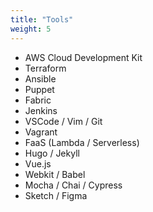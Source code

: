 ```yaml
---
title: "Tools"
weight: 5
---
```


- AWS Cloud Development Kit
- Terraform
- Ansible
- Puppet
- Fabric
- Jenkins
- VSCode / Vim / Git
- Vagrant
- FaaS (Lambda / Serverless)
- Hugo / Jekyll
- Vue.js
- Webkit / Babel
- Mocha / Chai / Cypress
- Sketch / Figma
